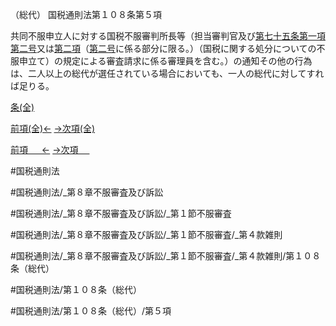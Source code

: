 （総代）
国税通則法第１０８条第５項

共同不服申立人に対する国税不服審判所長等（担当審判官及び[第七十五条第一項第二号](国税通則法＿＿＿＿＿第７５条第１項第２号)又は[第二項](国税通則法＿＿＿＿＿第１０８条第２項)（[第二号](国税通則法＿＿＿＿＿第１０８条第５項第２号)に係る部分に限る。）（国税に関する処分についての不服申立て）の規定による審査請求に係る審理員を含む。）の通知その他の行為は、二人以上の総代が選任されている場合においても、一人の総代に対してすれば足りる。

[条(全)](国税通則法＿＿＿＿＿第１０８条_.md)

[前項(全)←](国税通則法＿＿＿＿＿第１０８条第４項_.md)    [→次項(全)](国税通則法＿＿＿＿＿第１０８条第６項_.md)

[前項 　 ←](国税通則法＿＿＿＿＿第１０８条第４項.md)    [→次項 　 ](国税通則法＿＿＿＿＿第１０８条第６項.md)



#国税通則法

#国税通則法/_第８章不服審査及び訴訟

#国税通則法/_第８章不服審査及び訴訟/_第１節不服審査

#国税通則法/_第８章不服審査及び訴訟/_第１節不服審査/_第４款雑則

#国税通則法/_第８章不服審査及び訴訟/_第１節不服審査/_第４款雑則/第１０８条（総代）

#国税通則法/第１０８条（総代）

#国税通則法/第１０８条（総代）/第５項

